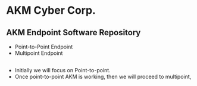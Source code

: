 # AKM Cyber Corp.
## AKM Endpoint Software Repository
- Point-to-Point Endpoint
- Multipoint Endpoint

##
- Initially we will focus on Point-to-point.
- Once point-to-point AKM is working, then we will proceed to multipoint,
